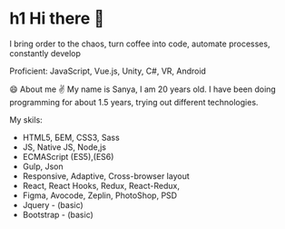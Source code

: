 h1 Hi there 👋
=====================
I bring order to the chaos, turn coffee into code, automate processes, constantly develop

Proficient: JavaScript, Vue.js, Unity, C#, VR, Android

😄 About me
✌️ My name is Sanya, I am 20 years old. I have been doing programming for about 1.5 years, trying out different technologies.

My skils:
 - HTML5, БЕМ, CSS3, Sass
 - JS, Native JS, Node,js
 - ECMAScript (ES5),(ES6)
 - Gulp, Json
 - Responsive, Adaptive, Cross-browser layout
 - React, React Hooks, Redux, React-Redux,
 - Figma, Avocode, Zeplin, PhotoShop, PSD
 - Jquery - (basic)
 - Bootstrap - (basic)
